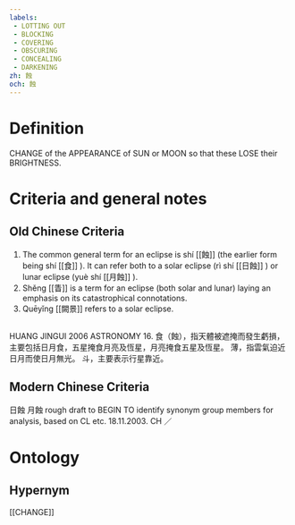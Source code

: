 ```yaml
---
labels: 
 - LOTTING OUT
 - BLOCKING
 - COVERING
 - OBSCURING
 - CONCEALING
 - DARKENING
zh: 蝕
och: 蝕
---
```


# Definition
CHANGE of the APPEARANCE of SUN or MOON so that these LOSE their BRIGHTNESS.
# Criteria and general notes
## Old Chinese Criteria
1. The common general term for an eclipse is shí [[蝕]] (the earlier form being shí [[食]] ). It can refer both to a solar eclipse (rì shí [[日蝕]] ) or lunar eclipse (yuè shí [[月蝕]] ).
2. Shěng [[眚]] is a term for an eclipse (both solar and lunar) laying an emphasis on its catastrophical connotations.
3. Quēyǐng [[闕景]] refers to a solar eclipse.
## 
HUANG JINGUI 2006
ASTRONOMY 16.
食（蝕），指天體被遮掩而發生虧損，主要包括日月食，五星掩食月亮及恆星，月亮掩食五星及恆星。
薄，指雲氣迫近日月而使日月無光。
斗，主要表示行星靠近。
## Modern Chinese Criteria
日蝕
月蝕
rough draft to BEGIN TO identify synonym group members for analysis, based on CL etc. 18.11.2003. CH ／
# Ontology

## Hypernym
[[CHANGE]]